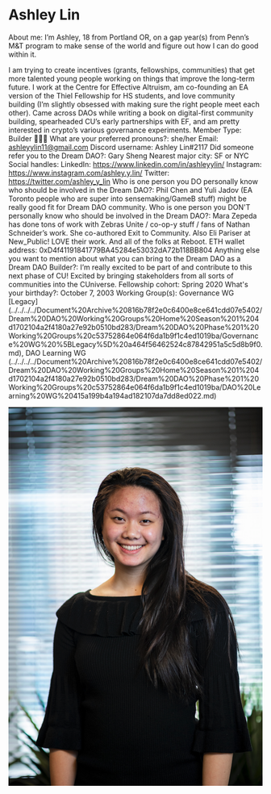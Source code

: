 # Ashley Lin

About me: I’m Ashley, 18 from Portland OR, on a gap year(s) from Penn’s M&T program to make sense of the world and figure out how I can do good within it. 

I am trying to create incentives (grants, fellowships, communities) that get more talented young people working on things that improve the long-term future. I work at the Centre for Effective Altruism, am co-founding an EA version of the Thiel Fellowship for HS students, and love community building (I’m slightly obsessed with making sure the right people meet each other). Came across DAOs while writing a book on digital-first community building, spearheaded CU’s early partnerships with EF, and am pretty interested in crypto’s various governance experiments.
Member Type: Builder 👷🏾‍♀️
What are your preferred pronouns?: she/her
Email: ashleyylin11@gmail.com
Discord username: Ashley Lin#2117
Did someone refer you to the Dream DAO?: Gary Sheng
Nearest major city: SF or NYC
Social handles: LinkedIn: https://www.linkedin.com/in/ashleyylin/
Instagram: https://www.instagram.com/ashley.y.lin/
Twitter: https://twitter.com/ashley_y_lin
Who is one person you DO personally know who should be involved in the Dream DAO?: Phil Chen and Yuli Jadov (EA Toronto people who are super into sensemaking/GameB stuff) might be really good fit for Dream DAO community. 
Who is one person you DON'T personally know who should be involved in the Dream DAO?: Mara Zepeda has done tons of work with Zebras Unite / co-op-y stuff / fans of Nathan Schneider’s work. She co-authored Exit to Community. Also Eli Pariser at New_Public! LOVE their work. And all of the folks at Reboot.
ETH wallet address: 0xD4f41191841779BA45284e53032dA72b118BB804
Anything else you want to mention about what you can bring to the Dream DAO as a Dream DAO Builder?: I’m really excited to be part of and contribute to this next phase of CU! Excited by bringing stakeholders from all sorts of communities into the CUniverse.
Fellowship cohort: Spring 2020
What's your birthday?: October 7, 2003
Working Group(s): Governance WG [Legacy] (../../../../Document%20Archive%20816b78f2e0c6400e8ce641cdd07e5402/Dream%20DAO%20Working%20Groups%20Home%20Season%201%204d1702104a2f4180a27e92b0510bd283/Dream%20DAO%20Phase%201%20Working%20Groups%20c53752864e064f6da1b9f1c4ed1019ba/Governance%20WG%20%5BLegacy%5D%20a464f56462524c87842951a5c5d8b9f0.md), DAO Learning WG (../../../../Document%20Archive%20816b78f2e0c6400e8ce641cdd07e5402/Dream%20DAO%20Working%20Groups%20Home%20Season%201%204d1702104a2f4180a27e92b0510bd283/Dream%20DAO%20Phase%201%20Working%20Groups%20c53752864e064f6da1b9f1c4ed1019ba/DAO%20Learning%20WG%20415a199b4a194ad182107da7dd8ed022.md)

![Untitled](Ashley%20Lin%2047d8ae062f0e4b7cb30c6150c95ae4a3/Untitled.png)